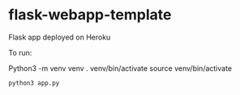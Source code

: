 # flask-webapp-template

Flask app deployed on Heroku

To run:

Python3 -m venv venv
. venv/bin/activate
source venv/bin/activate

```bash
python3 app.py
```

